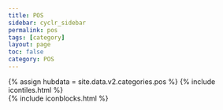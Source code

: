 ```yaml
---
title: POS
sidebar: cyclr_sidebar
permalink: pos
tags: [category]
layout: page
toc: false
category: POS
---
```

{% assign hubdata = site.data.v2.categories.pos %}
{% include icontiles.html %}	
{% include iconblocks.html %}	